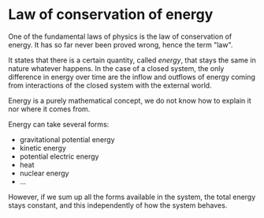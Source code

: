# Law of conservation of energy

One of the fundamental laws of physics is the law of conservation of energy.
It has so far never been proved wrong, hence the term "law".

It states that there is a certain quantity, called _energy_, that stays the same in nature whatever happens.
In the case of a closed system, the only difference in energy over time are the inflow and outflows of energy coming from interactions of the closed system with the external world.

Energy is a purely mathematical concept, we do not know how to explain it nor where it comes from.

Energy can take several forms:
- gravitational potential energy
- kinetic energy
- potential electric energy
- heat
- nuclear energy
- …

However, if we sum up all the forms available in the system, the total energy stays constant, and this independently of how the system behaves. 